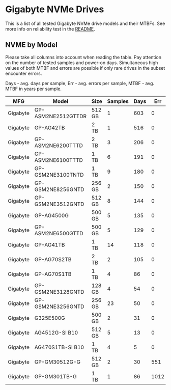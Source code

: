 Gigabyte NVMe Drives
====================

This is a list of all tested Gigabyte NVMe drive models and their MTBFs. See more
info on reliability test in the [README](https://github.com/linuxhw/SMART).

NVME by Model
------------

Please take all columns into account when reading the table. Pay attention on the
number of tested samples and power-on days. Simultaneous high values of both MTBF
and errors are possible if only rare drives in the subset encounter errors.

Days - avg. days per sample,
Err  - avg. errors per sample,
MTBF - avg. MTBF in years per sample.

| MFG       | Model              | Size   | Samples | Days  | Err   | MTBF |
|-----------|--------------------|--------|---------|-------|-------|------|
| Gigabyte  | GP-ASM2NE2512GTTDR | 512 GB | 1       | 603   | 0     | 1.65   |
| Gigabyte  | GP-AG42TB          | 2 TB   | 1       | 516   | 0     | 1.41   |
| Gigabyte  | GP-ASM2NE6200TTTD  | 2 TB   | 3       | 206   | 0     | 0.57   |
| Gigabyte  | GP-ASM2NE6100TTTD  | 1 TB   | 6       | 191   | 0     | 0.52   |
| Gigabyte  | GP-GSM2NE3100TNTD  | 1 TB   | 9       | 180   | 0     | 0.49   |
| Gigabyte  | GP-GSM2NE8256GNTD  | 256 GB | 2       | 150   | 0     | 0.41   |
| Gigabyte  | GP-GSM2NE3512GNTD  | 512 GB | 8       | 144   | 0     | 0.39   |
| Gigabyte  | GP-AG4500G         | 500 GB | 5       | 135   | 0     | 0.37   |
| Gigabyte  | GP-ASM2NE6500GTTD  | 500 GB | 5       | 129   | 0     | 0.35   |
| Gigabyte  | GP-AG41TB          | 1 TB   | 14      | 118   | 0     | 0.32   |
| Gigabyte  | GP-AG70S2TB        | 2 TB   | 2       | 105   | 0     | 0.29   |
| Gigabyte  | GP-AG70S1TB        | 1 TB   | 4       | 86    | 0     | 0.24   |
| Gigabyte  | GP-GSM2NE3128GNTD  | 128 GB | 4       | 54    | 0     | 0.15   |
| Gigabyte  | GP-GSM2NE3256GNTD  | 256 GB | 23      | 50    | 0     | 0.14   |
| Gigabyte  | G325E500G          | 500 GB | 2       | 31    | 0     | 0.09   |
| Gigabyte  | AG4512G-SI B10     | 512 GB | 5       | 13    | 0     | 0.04   |
| Gigabyte  | AG470S1TB-SI B10   | 1 TB   | 4       | 5     | 0     | 0.02   |
| Gigabyte  | GP-GM30512G-G      | 512 GB | 2       | 30    | 551   | 0.00   |
| Gigabyte  | GP-GM301TB-G       | 1 TB   | 1       | 86    | 1012  | 0.00   |
